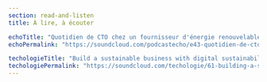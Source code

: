 ```yaml
---
section: read-and-listen
title: À lire, à écouter

echoTitle: "Quotidien de CTO chez un fournisseur d'énergie renouvelable"
echoPermalink: "https://soundcloud.com/podcastecho/e43-quotidien-de-cto-chez-un-fournisseur-denergie-renouvelable-avec-jean-michel-blanc"

techologieTitle: "Build a sustainable business with digital sustainability with Tom Greenwood"
techologiePermalink: "https://soundcloud.com/techologie/61-building-a-sustainable-business-with-digital-sustainability"
---
```

